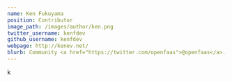 ```yaml
---
name: Ken Fukuyama
position: Contributor
image_path: /images/author/ken.png
twitter_username: kenfdev
github_username: kenfdev
webpage: http://kenev.net/
blurb: Community <a href="https://twitter.com/openfaas">@openfaas</a>.
---
```

k
